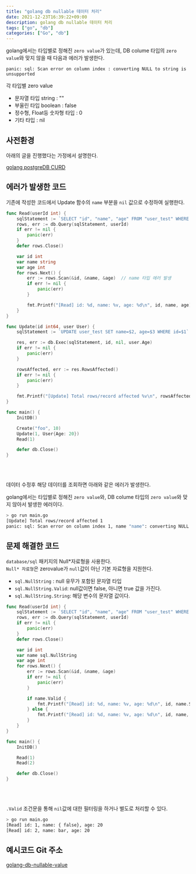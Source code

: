 ```yaml
---
title: "golang db nullable 데이터 처리"
date: 2021-12-23T16:39:22+09:00
description: golang db nullable 데이터 처리
tags: ["go", "db"]
categories: ["Go", "db"]
---
```




golang에서는 타입별로 정해진 `zero value`가 있는데, DB colume 타입의 `zero value`와 맞지 않을 때 다음과 에러가 발생한다.

```
panic: sql: Scan error on column index : converting NULL to string is unsupported
```

각 타입별 zero value

- 문자열 타입 string : ""
- 부울린 타입 boolean : false
- 정수형, Float등 숫자형 타입 : 0
- 기타 타입 : nil

## 사전환경

아래의 글을 진행했다는 가정에서 설명한다.

[golang postgreDB CURD](https://sangjuncha-dev.github.io/posts/programming/golang/2021-12-16-golang-postgredb-crud/)

## 에러가 발생한 코드

기존에 작성한 코드에서 Update 함수의 `name` 부분을 `nil` 값으로 수정하여 실행한다.

```go
func Read(userId int) {
	sqlStatement := `SELECT "id", "name", "age" FROM "user_test" WHERE $1 = "id"`
	rows, err := db.Query(sqlStatement, userId)
	if err != nil {
		panic(err)
	}
	defer rows.Close()

	var id int
	var name string
	var age int
	for rows.Next() {
		err := rows.Scan(&id, &name, &age)  // name 타입 에러 발생
		if err != nil {
			panic(err)
		}

		fmt.Printf("[Read] id: %d, name: %v, age: %d\n", id, name, age)
	}
}

func Update(id int64, user User) {
	sqlStatement := `UPDATE user_test SET name=$2, age=$3 WHERE id=$1`

	res, err := db.Exec(sqlStatement, id, nil, user.Age)
	if err != nil {
		panic(err)
	}

	rowsAffected, err := res.RowsAffected()
	if err != nil {
		panic(err)
	}

	fmt.Printf("[Update] Total rows/record affected %v\n", rowsAffected)
}

func main() {
	InitDB()

    Create("foo", 10)
    Update(1, User{Age: 20})
	Read(1)

	defer db.Close()
}
```

<br><br>

데이터 수정후 해당 데이터를 조회하면 아래와 같은 에러가 발생한다. 

golang에서는 타입별로 정해진 `zero value`와, DB colume 타입의 `zero value`와 맞지 않아서 발생한 에러이다.

```bash
> go run main.go
[Update] Total rows/record affected 1
panic: sql: Scan error on column index 1, name "name": converting NULL to string is unsupported
```

## 문제 해결한 코드

`database/sql` 패키지의 Null*자료형을 사용한다.  
`Null* 자료형`은 zerovalue가 `null`값이 아닌 기본 자료형을 지원한다.

- `sql.NullString` : null 유무가 포함된 문자열 타입
- `sql.NullString.Valid`: null값이면 false, 아니면 true 값을 가진다.
- `sql.NullString.String`: 해당 변수의 문자열 값이다.

```go
func Read(userId int) {
	sqlStatement := `SELECT "id", "name", "age" FROM "user_test" WHERE $1 = "id"`
	rows, err := db.Query(sqlStatement, userId)
	if err != nil {
		panic(err)
	}
	defer rows.Close()

	var id int
	var name sql.NullString
	var age int
	for rows.Next() {
		err := rows.Scan(&id, &name, &age)
		if err != nil {
			panic(err)
		}

		if name.Valid {
			fmt.Printf("[Read] id: %d, name: %v, age: %d\n", id, name.String, age)
		} else {
			fmt.Printf("[Read] id: %d, name: %v, age: %d\n", id, name, age)
		}
	}
}

func main() {
	InitDB()

	Read(1)
	Read(2)

	defer db.Close()
}
```

<br><br>

`.Valid` 조건문을 통해 `nil`값에 대한 필터링을 하거나 별도로 처리할 수 있다.

```bash
> go run main.go
[Read] id: 1, name: { false}, age: 20
[Read] id: 2, name: bar, age: 20
```



## 예시코드 Git 주소

[golang-db-nullable-value](https://github.com/SangjunCha-dev/blog/tree/main/golang/golang-db-nullable-value)
